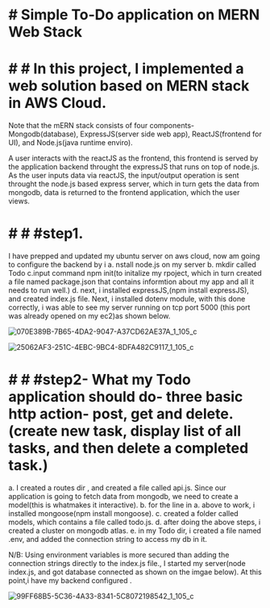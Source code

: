 # # Simple To-Do application on MERN Web Stack

# # # In this project, I implemented a web solution based on MERN stack in AWS Cloud.

Note that the mERN stack consists of four components- Mongodb(database), ExpressJS(server side web app), ReactJS(frontend for UI), and Node.js(java runtime enviro).

A user interacts with the reactJS as the frontend, this frontend is served by the application backend throught the expressJS that runs on top of node.js. As the user inputs data via reactJS, the input/output operation is sent throught the node.js based express server, which in turn gets the data from mongodb, data is returned to the frontend application, which the user views.

# # # #step1. 
I have prepped  and updated my ubuntu server on aws cloud, now am going to configure the backend by i
a. nstall node.js on my server
b. mkdir called Todo
c.input command npm init(to initalize my rpoject, which in turn created a file named package.json that contains informtion about my app and all it needs to run well.)
d. next, i installed expressJS,(npm install expressJS), and created index.js file.
Next, i installed dotenv module, with this done correctly, i was able to see my server running on tcp port 5000 (this port was already opened on my ec2)as shown below.


![070E389B-7B65-4DA2-9047-A37CD62AE37A_1_105_c](https://user-images.githubusercontent.com/80499748/113912757-5c9fe680-9790-11eb-8012-bc428826d8a7.jpeg)

![25062AF3-251C-4EBC-9BC4-8DFA482C9117_1_105_c](https://user-images.githubusercontent.com/80499748/113912748-59a4f600-9790-11eb-9cb3-fe4203580b95.jpeg)


# # # #step2- What my Todo application should  do- three basic http action- post, get and delete.(create new task, display list of all tasks, and then delete a completed task.)
a. I created a routes dir , and created a file called api.js. Since our application is going to fetch data from mongodb, we need to create a model(this is whatmakes it interactive).
b. for the line in a. above to work, i installed mongoose(npm install mongoose).
c. created a folder called models, which contains a file called todo.js.
d. after doing the above steps, i created a cluster on mongodb atlas.
e. in my Todo dir, i created a file named .env, and added the connection string to access my db in it.

N/B: Using environment variables is more secured than adding the connection strings directly to the index.js file., I started my server(node index.js, and got database connected as shown on the imgae below).
At this point,i have my backend configured .

![99FF68B5-5C36-4A33-8341-5C8072198542_1_105_c](https://user-images.githubusercontent.com/80499748/113914438-66c2e480-9792-11eb-9dfa-88cd52276650.jpeg)





